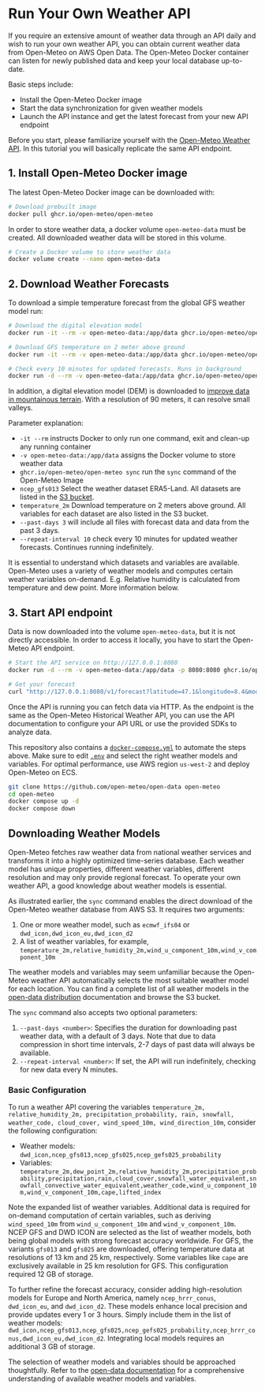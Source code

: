 # Run Your Own Weather API

If you require an extensive amount of weather data through an API daily and wish to run your own weather API, you can obtain current weather data from Open-Meteo on AWS Open Data. The Open-Meteo Docker container can listen for newly published data and keep your local database up-to-date. 

Basic steps include:
- Install the Open-Meteo Docker image
- Start the data synchronization for given weather models
- Launch the API instance and get the latest forecast from your new API endpoint

Before you start, please familiarize yourself with the [Open-Meteo Weather API](https://open-meteo.com/en/docs). In this tutorial you will basically replicate the same API endpoint.

## 1. Install Open-Meteo Docker image

The latest Open-Meteo Docker image can be downloaded with:

```bash
# Download prebuilt image
docker pull ghcr.io/open-meteo/open-meteo
```

In order to store weather data, a docker volume `open-meteo-data` must be created. All downloaded weather data will be stored in this volume.

```bash
# Create a Docker volume to store weather data
docker volume create --name open-meteo-data
```


## 2. Download Weather Forecasts

To download a simple temperature forecast from the global GFS weather model run:

```bash
# Download the digital elevation model
docker run -it --rm -v open-meteo-data:/app/data ghcr.io/open-meteo/open-meteo sync copernicus_dem90 static

# Download GFS temperature on 2 meter above ground
docker run -it --rm -v open-meteo-data:/app/data ghcr.io/open-meteo/open-meteo sync ncep_gfs013 temperature_2m --past-days 3

# Check every 10 minutes for updated forecasts. Runs in background
docker run -d --rm -v open-meteo-data:/app/data ghcr.io/open-meteo/open-meteo sync ncep_gfs013 temperature_2m --past-days 3 --repeat-interval 10
```

In addition, a digital elevation model (DEM) is downloaded to [improve data in mountainous terrain](https://openmeteo.substack.com/p/improving-weather-forecasts-with). With a resolution of 90 meters, it can resolve small valleys.

Parameter explanation:
- `-it --rm` instructs Docker to only run one command, exit and clean-up any running container
- `-v open-meteo-data:/app/data` assigns the Docker volume to store weather data
- `ghcr.io/open-meteo/open-meteo sync` run the `sync` command of the Open-Meteo Image
- `ncep_gfs013` Select the weather dataset ERA5-Land. All datasets are listed in the [S3 bucket](https://openmeteo.s3.amazonaws.com/index.html#data/).
- `temperature_2m` Download temperature on 2 meters above ground. All variables for each dataset are also listed in the S3 bucket.
- `--past-days 3` will include all files with forecast data and data from the past 3 days.
- `--repeat-interval 10` check every 10 minutes for updated weather forecasts. Continues running indefinitely.

It is essential to understand which datasets and variables are available. Open-Meteo uses a variety of weather models and computes certain weather variables on-demand. E.g. Relative humidity is calculated from temperature and dew point. More information below.



## 3. Start API endpoint

Data is now downloaded into the volume `open-meteo-data`, but it is not directly accessible. In order to access it locally, you have to start the Open-Meteo API endpoint.

```bash
# Start the API service on http://127.0.0.1:8080
docker run -d --rm -v open-meteo-data:/app/data -p 8080:8080 ghcr.io/open-meteo/open-meteo

# Get your forecast
curl "http://127.0.0.1:8080/v1/forecast?latitude=47.1&longitude=8.4&models=gfs_global&hourly=temperature_2m"
```

Once the API is running you can fetch data via HTTP. As the endpoint is the same as the Open-Meteo Historical Weather API, you can use the API documentation to configure your API URL or use the provided SDKs to analyze data.

This repository also contains a [`docker-compose.yml`](/docker-compose.yml) to automate the steps above. Make sure to edit [`.env`](/.env) and select the right weather models and variables. For optimal performance, use AWS region `us-west-2` and deploy Open-Meteo on ECS.

```bash
git clone https://github.com/open-meteo/open-data open-meteo
cd open-meteo
docker compose up -d
docker compose down
```


## Downloading Weather Models
Open-Meteo fetches raw weather data from national weather services and transforms it into a highly optimized time-series database. Each weather model has unique properties, different weather variables, different resolution and may only provide regional forecast. To operate your own weather API, a good knowledge about weather models is essential.

As illustrated earlier, the `sync` command enables the direct download of the Open-Meteo weather database from AWS S3. It requires two arguments:
1. One or more weather model, such as `ecmwf_ifs04` or `dwd_icon,dwd_icon_eu,dwd_icon_d2`
2. A list of weather variables, for example, `temperature_2m,relative_humidity_2m,wind_u_component_10m,wind_v_component_10m`

The weather models and variables may seem unfamiliar because the Open-Meteo weather API automatically selects the most suitable weather model for each location. You can find a complete list of all weather models in the [open-data distribution](https://github.com/open-meteo/open-data) documentation and browse the S3 bucket.

The `sync` command also accepts two optional parameters:
1. `--past-days <number>`: Specifies the duration for downloading past weather data, with a default of 3 days. Note that due to data compression in short time intervals, 2-7 days of past data will always be available.
2. `--repeat-interval <number>`: If set, the API will run indefinitely, checking for new data every N minutes.

### Basic Configuration
To run a weather API covering the variables `temperature_2m, relative_humidity_2m, precipitation_probability, rain, snowfall, weather_code, cloud_cover, wind_speed_10m, wind_direction_10m`, consider the following configuration:

- Weather models: `dwd_icon,ncep_gfs013,ncep_gfs025,ncep_gefs025_probability`
- Variables: `temperature_2m,dew_point_2m,relative_humidity_2m,precipitation_probability,precipitation,rain,cloud_cover,snowfall_water_equivalent,snowfall_convective_water_equivalent,weather_code,wind_u_component_10m,wind_v_component_10m,cape,lifted_index`

Note the expanded list of weather variables. Additional data is required for on-demand computation of certain variables, such as deriving `wind_speed_10m` from `wind_u_component_10m` and `wind_v_component_10m`. NCEP GFS and DWD ICON are selected as the list of weather models, both being global models with strong forecast accuracy worldwide. For GFS, the variants `gfs013` and `gfs025` are downloaded, offering temperature data at resolutions of 13 km and 25 km, respectively. Some variables like `cape` are exclusively available in 25 km resolution for GFS. This configuration required 12 GB of storage.

To further refine the forecast accuracy, consider adding high-resolution models for Europe and North America, namely `ncep_hrrr_conus`, `dwd_icon_eu`, and `dwd_icon_d2`. These models enhance local precision and provide updates every 1 or 3 hours. Simply include them in the list of weather models: `dwd_icon,ncep_gfs013,ncep_gfs025,ncep_gefs025_probability,ncep_hrrr_conus,dwd_icon_eu,dwd_icon_d2`. Integrating local models requires an additional 3 GB of storage.

The selection of weather models and variables should be approached thoughtfully. Refer to the [open-data documentation](https://github.com/open-meteo/open-data) for a comprehensive understanding of available weather models and variables.